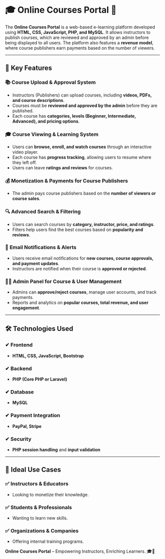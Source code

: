# 🎓 **Online Courses Portal** 🚀

The **Online Courses Portal** is a web-based e-learning platform developed using **HTML, CSS, JavaScript, PHP, and MySQL**. It allows instructors to publish courses, which are reviewed and approved by an admin before being displayed to all users. The platform also features a **revenue model**, where course publishers earn payments based on the number of viewers.

---

## 🌟 **Key Features**

### 📚 **Course Upload & Approval System**
- Instructors (Publishers) can upload courses, including **videos, PDFs, and course descriptions**.
- Courses must be **reviewed and approved by the admin** before they are published.
- Each course has **categories, levels (Beginner, Intermediate, Advanced), and pricing options**.

### 🎓 **Course Viewing & Learning System**
- Users can **browse, enroll, and watch courses** through an interactive video player.
- Each course has **progress tracking**, allowing users to resume where they left off.
- Users can leave **ratings and reviews** for courses.

### 💰 **Monetization & Payments for Course Publishers**
- The admin pays course publishers based on the **number of viewers or course sales**.

### 🔍 **Advanced Search & Filtering**
- Users can search courses by **category, instructor, price, and ratings**.
- Filters help users find the best courses based on **popularity and reviews**.

### 📧 **Email Notifications & Alerts**
- Users receive email notifications for **new courses, course approvals, and payment updates**.
- Instructors are notified when their course is **approved or rejected**.

### 👨‍💼 **Admin Panel for Course & User Management**
- Admins can **approve/reject courses**, manage user accounts, and track payments.
- Reports and analytics on **popular courses, total revenue, and user engagement**.

---

## 🛠 **Technologies Used**

### ✔ **Frontend**
- **HTML, CSS, JavaScript, Bootstrap**

### ✔ **Backend**
- **PHP (Core PHP or Laravel)**

### ✔ **Database**
- **MySQL**

### ✔ **Payment Integration**
- **PayPal, Stripe**

### ✔ **Security**
- **PHP session handling** and **input validation**

---

## 🚀 **Ideal Use Cases**

### ✅ **Instructors & Educators**
- Looking to monetize their knowledge.

### ✅ **Students & Professionals**
- Wanting to learn new skills.

### ✅ **Organizations & Companies**
- Offering internal training programs.


**Online Courses Portal** – Empowering Instructors, Enriching Learners. 🎓🚀
